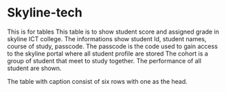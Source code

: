 # Skyline-tech
This is for tables
This table is to show student score and assigned grade in skyline ICT college.
The informations show student Id, student names, course of study, passcode.
The passcode is the code used to gain access to the skyline portal where all student profile are stored
The cohort is a group of student that meet to study together.
The performance of all student are shown.

The table with caption consist of six rows with one as the head.